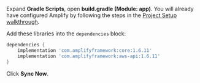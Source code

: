Expand **Gradle Scripts**, open **build.gradle (Module: app)**. You will already have configured Amplify by following the steps in the [Project Setup walkthrough](~/lib/project-setup/create-application.md).

Add these libraries into the `dependencies` block:
```groovy
dependencies {
    implementation 'com.amplifyframework:core:1.6.11'
    implementation 'com.amplifyframework:aws-api:1.6.11'
}
```

Click **Sync Now**.
